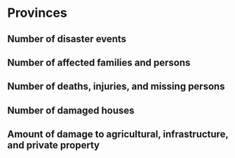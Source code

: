 # Provinces

## Number of disaster events


## Number of affected families and persons


## Number of deaths, injuries, and missing persons


## Number of damaged houses


## Amount of damage to agricultural, infrastructure, and private property